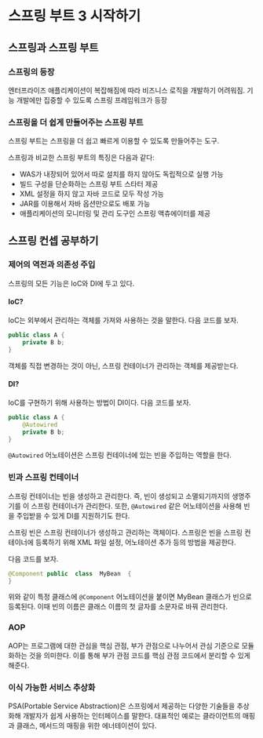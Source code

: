 # 스프링 부트 3 시작하기

## 스프링과 스프링 부트

### 스프링의 등장
엔터프라이즈 애플리케이션이 복잡해짐에 따라 비즈니스 로직을 개발하기 어려워짐. 기능 개발에만 집중할 수 있도록 스프링 프레임워크가 등장

### 스프링을 더 쉽게 만들어주는 스프링 부트
스프링 부트는 스프링을 더 쉽고 빠르게 이용할 수 있도록 만들어주는 도구.

스프링과 비교한 스프링 부트의 특징은 다음과 같다:
- WAS가 내장되어 있어서 따로 설치를 하지 않아도 독립적으로 실행 가능
- 빌드 구성을 단순화하는 스프링 부트 스타터 제공
- XML 설정을 하지 않고 자바 코드로 모두 작성 가능
- JAR를 이용해서 자바 옵션만으로도 배포 가능
- 애플리케이션의 모니터링 및 관리 도구인 스프링 액츄에이터를 제공

## 스프링 컨셉 공부하기

### 제어의 역전과 의존성 주입
스프링의 모든 기능은 IoC와 DI에 두고 있다.

#### IoC?
IoC는 외부에서 관리하는 객체를 가져와 사용하는 것을 말한다. 다음 코드를 보자.

```java
public class A {
    private B b;
}
```
객체를 직접 변경하는 것이 아닌, 스프링 컨테이너가 관리하는 객체를 제공받는다.

#### DI?
IoC를 구현하기 위해 사용하는 방법이 DI이다. 다음 코드를 보자.
```java
public class A {
    @Autowired
    private B b;
}
```
`@Autowired` 어노테이션은 스프링 컨테이너에 있는 빈을 주입하는 역할을 한다.

### 빈과 스프링 컨테이너

스프링 컨테이너는 빈을 생성하고 관리한다. 즉, 빈이 생성되고 소멸되기까지의 생명주기를 이 스프링 컨테이너가 관리한다. 또한, `@Autowired` 같은 어노테이션을 사용해 빈을 주입받을 수 있게 DI를 지원하기도 한다.

스프링 빈은 스프링 컨테이너가 생성하고 관리하는 객체이다. 스프링은 빈을 스프링 컨테이너에 등록하기 위해 XML 파일 설정, 어노테이션 추가 등의 방법을 제공한다.

다음 코드를 보자.
```java
@Component public  class  MyBean  { 
}
```

위와 같이 특정 클래스에 `@Component` 어노테이션을 붙이면 MyBean 클래스가 빈으로 등록된다. 이때 빈의 이름은 클래스 이름의 첫 글자를 소문자로 바꿔 관리한다.

### AOP

AOP는 프로그램에 대한 관심을 핵심 관점, 부가 관점으로 나누어서 관심 기준으로 모듈화하는 것을 의미한다. 이를 통해 부가 관점 코드를 핵심 관점 코드에서 분리할 수 있게 해준다.

### 이식 가능한 서비스 추상화

PSA(Portable Service Abstraction)은 스프링에서 제공하는 다양한 기술들을 추상화해 개발자가 쉽게 사용하는 인터페이스를 말한다. 대표적인 예로는 클라이언트의 매핑과 클래스, 메서드의 매핑을 위한 에너테이션이 있다.
